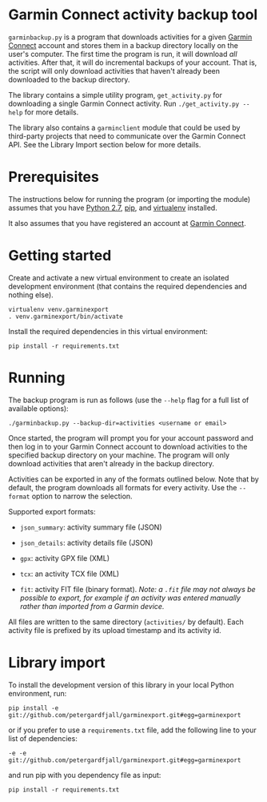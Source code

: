 Garmin Connect activity backup tool
===================================
``garminbackup.py`` is a program that downloads activities for a 
given [Garmin Connect](http://connect.garmin.com/) account and stores 
them in a backup directory locally on the user's computer. The first time 
the program is run, it will download *all* activities. After that, it will
do incremental backups of your account. That is, the script will only download
activities that haven't already been downloaded to the backup directory.

The library contains a simple utility program, ``get_activity.py`` for 
downloading a single Garmin Connect activity. Run ``./get_activity.py --help``
for more details.

The library also contains a ``garminclient`` module that could be used by third-party
projects that need to communicate over the Garmin Connect API. See the 
Library Import section below for more details.


Prerequisites
=============
The instructions below for running the program (or importing the module)
assumes that you have [Python 2.7](https://www.python.org/download/releases/2.7/),
[pip](http://pip.readthedocs.org/en/latest/installing.html), and [virtualenv](http://virtualenv.readthedocs.org/en/latest/virtualenv.html#installation) installed.

It also assumes that you have registered an account at 
[Garmin Connect](http://connect.garmin.com/).


Getting started
===============
Create and activate a new virtual environment to create an isolated development
environment (that contains the required dependencies and nothing else).

    virtualenv venv.garminexport
    . venv.garminexport/bin/activate

Install the required dependencies in this virtual environment:

    pip install -r requirements.txt



Running
=======
The backup program is run as follows (use the ``--help`` flag for a full list 
of available options):

    ./garminbackup.py --backup-dir=activities <username or email>

Once started, the program will prompt you for your account password and then
log in to your Garmin Connect account to download activities to the specified
backup directory on your machine. The program will only download activities 
that aren't already in the backup directory.

Activities can be exported in any of the formats outlined below. Note that
by default, the program downloads all formats for every activity. Use the
``--format`` option to narrow the selection.

Supported export formats:

  -   ``json_summary``: activity summary file (JSON)
    
  -   ``json_details``: activity details file (JSON)

  -   ``gpx``: activity GPX file (XML)

  -   ``tcx``: an activity TCX file (XML)

  -   ``fit``: activity FIT file (binary format).
      *Note: a ``.fit`` file may not always be possible to export, for example
      if an activity was entered manually rather than imported from a Garmin device.*

All files are written to the same directory (``activities/`` by default).
Each activity file is prefixed by its upload timestamp and its activity id.



Library import
==============
To install the development version of this library in your local Python 
environment, run:

  `pip install -e git://github.com/petergardfjall/garminexport.git#egg=garminexport`

or if you prefer to use a `requirements.txt` file, add the following line
to your list of dependencies:

  `-e -e git://github.com/petergardfjall/garminexport.git#egg=garminexport`

and run pip with you dependency file as input:

  `pip install -r requirements.txt`
